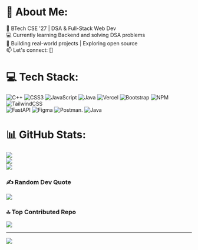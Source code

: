 # 💫 About Me:
🚀 BTech CSE '27 | DSA & Full-Stack Web Dev<br>💻 Currently learning Backend and solving DSA problems<br>🔧 Building real-world projects | Exploring open source<br>📫 Let's connect: []


# 💻 Tech Stack:
![C++](https://img.shields.io/badge/c++-%2300599C.svg?style=for-the-badge&logo=c%2B%2B&logoColor=white) ![CSS3](https://img.shields.io/badge/css3-%231572B6.svg?style=for-the-badge&logo=css3&logoColor=white) ![JavaScript](https://img.shields.io/badge/javascript-%23323330.svg?style=for-the-badge&logo=javascript&logoColor=%23F7DF1E) ![Java](https://img.shields.io/badge/java-%23ED8B00.svg?style=for-the-badge&logo=openjdk&logoColor=white) ![Vercel](https://img.shields.io/badge/vercel-%23000000.svg?style=for-the-badge&logo=vercel&logoColor=white) ![Bootstrap](https://img.shields.io/badge/bootstrap-%238511FA.svg?style=for-the-badge&logo=bootstrap&logoColor=white) ![NPM](https://img.shields.io/badge/NPM-%23CB3837.svg?style=for-the-badge&logo=npm&logoColor=white) ![TailwindCSS](https://img.shields.io/badge/tailwindcss-%2338B2AC.svg?style=for-the-badge&logo=tailwind-css&logoColor=white)<br> ![FastAPI](https://img.shields.io/badge/FastAPI-005571?style=for-the-badge&logo=fastapi) ![Figma](https://img.shields.io/badge/figma-%23F24E1E.svg?style=for-the-badge&logo=figma&logoColor=white) ![Postman](https://img.shields.io/badge/Postman-FF6C37?style=for-the-badge&logo=postman&logoColor=white). ![Java](https://img.shields.io/badge/java-%23ED8B00.svg?style=for-the-badge&logo=openjdk&logoColor=white)


# 📊 GitHub Stats:
![](https://github-readme-stats.vercel.app/api?username=dev-koushal&theme=tokyonight&hide_border=true&include_all_commits=false&count_private=false)<br/>
![](https://nirzak-streak-stats.vercel.app/?user=dev-koushal&theme=tokyonight&hide_border=true)<br/>
![](https://github-readme-stats.vercel.app/api/top-langs/?username=dev-koushal&theme=tokyonight&hide_border=true&include_all_commits=false&count_private=false&layout=compact)



### ✍️ Random Dev Quote
![](https://quotes-github-readme.vercel.app/api?type=horizontal&theme=tokyonight)

### 🔝 Top Contributed Repo
![](https://github-contributor-stats.vercel.app/api?username=dev-koushal&limit=5&theme=tokyonight&combine_all_yearly_contributions=true)

---
[![](https://visitcount.itsvg.in/api?id=dev-koushal&icon=0&color=0)](https://visitcount.itsvg.in)
